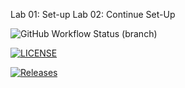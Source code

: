 Lab 01: Set-up
Lab 02: Continue Set-Up

![GitHub Workflow Status (branch)](https://img.shields.io/github/actions/workflow/status/DarryanM/sem/main.yml?branch=master)

[![LICENSE](https://img.shields.io/github/license/DarryanM/sem.svg?style=flat-square)](https://github.com/DarryanM/sem/blob/master/LICENSE)

[![Releases](https://img.shields.io/github/release/DarryanM/sem/all.svg?style=flat-square)](https://github.com/DarryanM/sem/releases)